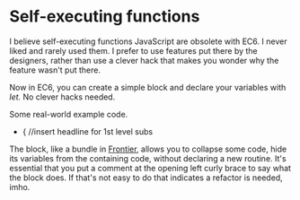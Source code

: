 # Self-executing functions
I believe self-executing functions JavaScript are obsolete with EC6. I never liked and rarely used them. I prefer to use features put there by the designers, rather than use a clever hack that makes you wonder why the feature wasn't put there. 

Now in EC6, you can create a simple block and declare your variables with <i>let. </i>No clever hacks needed. 

Some real-world example code.
* { //insert headline for 1st level subs

The block, like a bundle in <a href="http://frontier.userland.com/manual/userTalk">Frontier</a>, allows you to collapse some code, hide its variables from the containing code, without declaring a new routine. It's essential that you put a comment at the opening left curly brace to say what the block does. If that's not easy to do that indicates a refactor is needed, imho.

